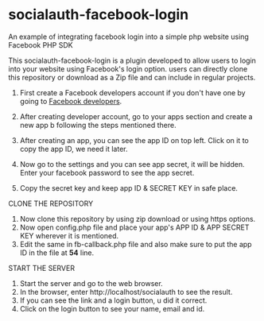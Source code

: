 # socialauth-facebook-login

An example of integrating facebook login into a simple php website using Facebook PHP SDK

This socialauth-facebook-login is a plugin developed to allow users to login into your website using Facebook's login option. users can directly clone this repository or download as a Zip file and can include in regular projects.

1. First create a Facebook developers account if you don't have one by going to <a href="https://www.developers.facebook.com">Facebook developers</a>.
2. After creating developer account, go to your apps section and create a new app b following the steps mentioned there.

3. After creating an app, you can see the app ID on top left. Click on it to copy the app ID, we need it later.
4. Now go to the settings and you can see app secret, it will be hidden. Enter your facebook password to see the app secret.
5. Copy the secret key and keep app ID & SECRET KEY in safe place.

CLONE THE REPOSITORY
1. Now clone this repository by using zip download or using https options.
2. Now open config.php file and place your app's APP ID & APP SECRET KEY wherever it is mentioned.
3. Edit the same in fb-callback.php file and also make sure to put the app ID in the file at <strong>54</strong> line.

START THE SERVER
1. Start the server and go to the web browser.
2. In the browser, enter http://localhost/socialauth  to see the result.
3. If you can see the link and a login button, u did it correct.
4. Click on the login button to see your name, email and id.

<!--
After making users Signin into the website using facebook login (facebook-php-sdk), a unique code will be attached to the //redirect uri.

//Using this code an access token will be generated.
-->
